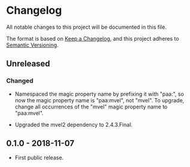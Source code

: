 # Changelog

All notable changes to this project will be documented in this file.

The format is based on [Keep a Changelog][1], and this project adheres
to [Semantic Versioning][2].

## Unreleased

### Changed

* Namespaced the magic property name by prefixing it with "paa:", so now
  the magic property name is "paa:mvel", not "mvel".  To upgrade, change
  all occurrences of the "mvel" magic property name to "paa:mvel".

* Upgraded the mvel2 dependency to 2.4.3.Final.

## 0.1.0 - 2018-11-07

* First public release.

[1]: https://keepachangelog.com/en/1.0.0/
[2]: https://semver.org/spec/v2.0.0.html
